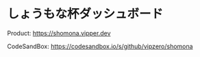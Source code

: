 # しょうもな杯ダッシュボード

Product: https://shomona.vipper.dev

CodeSandBox: https://codesandbox.io/s/github/vipzero/shomona
